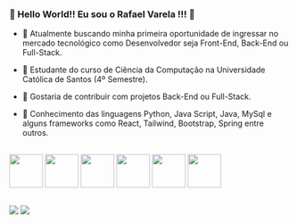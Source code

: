 ### 👋 Hello World!! Eu sou o Rafael Varela !!! 👋

- 🔭 Atualmente buscando minha primeira oportunidade de ingressar no mercado tecnológico como Desenvolvedor seja Front-End, Back-End ou Full-Stack.

- 🌱 Estudante do curso de Ciência da Computação na Universidade Católica de Santos (4º Semestre).
 
- 👯 Gostaria de contribuir com projetos Back-End ou Full-Stack.

- 🚀 Conhecimento das linguagens Python, Java Script, Java, MySql e alguns frameworks como React, Tailwind, Bootstrap, Spring entre outros.

##

<div>
<img height="60em" src="https://cdn.jsdelivr.net/gh/devicons/devicon/icons/java/java-original-wordmark.svg"/> 
<img height="60em" src="https://cdn.jsdelivr.net/gh/devicons/devicon/icons/spring/spring-original-wordmark.svg"/>
<img height="60em" src="https://cdn.jsdelivr.net/gh/devicons/devicon/icons/mysql/mysql-original-wordmark.svg"/>
<img height="60em" src="https://cdn.jsdelivr.net/gh/devicons/devicon/icons/mongodb/mongodb-original-wordmark.svg"/>        
<img height="60em" src="https://cdn.jsdelivr.net/gh/devicons/devicon/icons/javascript/javascript-original.svg"/>
<img height="60em" src="https://cdn.jsdelivr.net/gh/devicons/devicon/icons/vscode/vscode-original.svg"/>
</div>
  
##
<div>
<a href= "mailto:devrafaelvarela@gmail.com"><img src="https://img.shields.io/badge/Gmail-D14836?style=for-the-badge&logo=gmail&logoColor=white" target="_blank"></a>
<a href= "https://www.linkedin.com/in/rafael-varela-314072173/"><img src= "https://img.shields.io/badge/LinkedIn-0077B5?style=for-the-badge&logo=linkedin&logoColor=white" target="_blank"></a>
</div>
